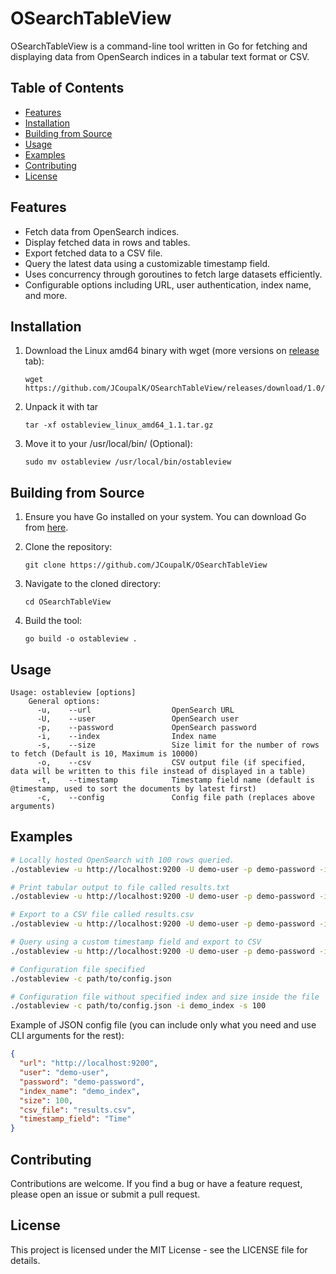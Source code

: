 # OSearchTableView

OSearchTableView is a command-line tool written in Go for fetching and displaying data from OpenSearch indices in a tabular text format or CSV.

## Table of Contents

- [Features](#features)
- [Installation](#installation)
- [Building from Source](#building-from-source)
- [Usage](#usage)
- [Examples](#examples)
- [Contributing](#contributing)
- [License](#license)

## Features

- Fetch data from OpenSearch indices.
- Display fetched data in rows and tables.
- Export fetched data to a CSV file.
- Query the latest data using a customizable timestamp field.
- Uses concurrency through goroutines to fetch large datasets efficiently.
- Configurable options including URL, user authentication, index name, and more.

## Installation

1. Download the Linux amd64 binary with wget (more versions on [release](https://github.com/JCoupalK/OSearchTableView/releases/tag/1.1) tab):

    ```shell
    wget https://github.com/JCoupalK/OSearchTableView/releases/download/1.0/ostableview_linux_amd64_1.1.tar.gz
    ```

2. Unpack it with tar

    ```shell
    tar -xf ostableview_linux_amd64_1.1.tar.gz
    ```

3. Move it to your /usr/local/bin/ (Optional):

    ```shell
    sudo mv ostableview /usr/local/bin/ostableview
    ```

## Building from Source

1. Ensure you have Go installed on your system. You can download Go from [here](https://go.dev/dl/).
2. Clone the repository:

    ```shell
    git clone https://github.com/JCoupalK/OSearchTableView
    ```

3. Navigate to the cloned directory:

    ```shell
    cd OSearchTableView
    ```

4. Build the tool:

    ```shell
    go build -o ostableview .
    ```

## Usage

```text
Usage: ostableview [options]
    General options:
      -u,    --url                  OpenSearch URL
      -U,    --user                 OpenSearch user
      -p,    --password             OpenSearch password
      -i,    --index                Index name
      -s,    --size                 Size limit for the number of rows to fetch (Default is 10, Maximum is 10000)
      -o,    --csv                  CSV output file (if specified, data will be written to this file instead of displayed in a table)
      -t,    --timestamp            Timestamp field name (default is @timestamp, used to sort the documents by latest first)
      -c,    --config               Config file path (replaces above arguments)
```

## Examples

```bash
# Locally hosted OpenSearch with 100 rows queried.
./ostableview -u http://localhost:9200 -U demo-user -p demo-password -i demo_index -s 100

# Print tabular output to file called results.txt
./ostableview -u http://localhost:9200 -U demo-user -p demo-password -i demo_index -s 100 > results.txt

# Export to a CSV file called results.csv
./ostableview -u http://localhost:9200 -U demo-user -p demo-password -i demo_index -s 100 -o results.csv

# Query using a custom timestamp field and export to CSV
./ostableview -u http://localhost:9200 -U demo-user -p demo-password -i demo_index -s 100 -t "Time" -o results.csv

# Configuration file specified
./ostableview -c path/to/config.json

# Configuration file without specified index and size inside the file
./ostableview -c path/to/config.json -i demo_index -s 100
```

Example of JSON config file (you can include only what you need and use CLI arguments for the rest):

```json
{
  "url": "http://localhost:9200",
  "user": "demo-user",
  "password": "demo-password",
  "index_name": "demo_index",
  "size": 100,
  "csv_file": "results.csv",
  "timestamp_field": "Time"
}
```

## Contributing

Contributions are welcome. If you find a bug or have a feature request, please open an issue or submit a pull request.

## License

This project is licensed under the MIT License - see the LICENSE file for details.
